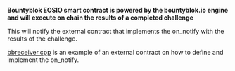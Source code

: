 **Bountyblok EOSIO smart contract is powered by the bountyblok.io engine and will execute on chain the results of a completed challenge**

This will notify the external contract that implements the on_notify with the results of the challenge.

[bbreceiver.cpp](https://github.com/bountyblok/bountyblok-eos-contract/blob/master/bbreceiver.cpp) is an example of an external contract on how to define and implement the on_notify.
